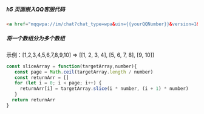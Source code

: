 ##### h5 页面嵌入QQ客服代码  
```html
<a href="mqqwpa://im/chat?chat_type=wpa&uin={{yourQQNumber}}&version=1&src_type=web&web_src=oicqzone.com"></a>
```

##### 将一个数组分为多个数组  
示例：[1,2,3,4,5,6,7,8,9,10] => [[1, 2, 3, 4], [5, 6, 7, 8], [9, 10]]

```js
const sliceArray = function(targetArray,number){
   const page = Math.ceil(targetArray.length / number)
   const returnArr = []
   for (let i = 0; i < page; i++) {
     returnArr[i] = targetArray.slice(i * number, (i + 1) * number)
   }
  return returnArr
}
```

